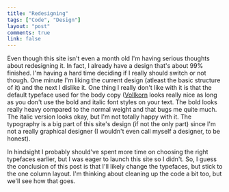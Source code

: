 ```yaml
---
title: "Redesigning"
tags: ["Code", "Design"]
layout: "post"
comments: true
link: false
---
```


Even though this site isn't even a month old I'm having serious thoughts about redesigning it. In fact, I already have a design that's about 99% finished. I'm having a hard time deciding if I really should switch or not though. One minute I'm liking the current design (atleast the basic structure of it) and the next I dislike it. One thing I really don't like with it is that the default typeface used for the body copy ([Vollkorn](http://www.google.com/webfonts/specimen/Vollkorn) looks really nice as long as you don't use the bold and italic font styles on your text. The bold looks really heavy compared to the normal weight and that bugs me quite much. The italic version looks okay, but I'm not totally happy with it. The typography is a big part of this site's design (if not the only part) since I'm not a really graphical designer (I wouldn't even call myself a designer, to be honest). 

In hindsight I probably should've spent more time on choosing the right typefaces earlier, but I was eager to launch this site so I didn't. So, I guess the conclusion of this post is that I'll likely change the typefaces, but stick to the one column layout. I'm thinking about cleaning up the code a bit too, but we'll see how that goes.
